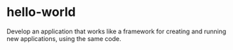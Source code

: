 # hello-world
Develop an application that works like a framework for creating and running new applications, using the same code.
